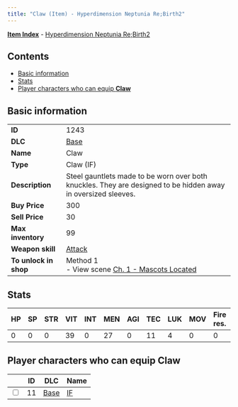 ```yaml
---
title: "Claw (Item) - Hyperdimension Neptunia Re;Birth2"
---
```


[**Item Index**](/neptunia/rb2/item/index.html) - [Hyperdimension Neptunia Re;Birth2](/neptunia/rb2)

## Contents

- [Basic information](#basic-information)
- [Stats](#stats)
- [Player characters who can equip **Claw**](#player-characters-who-can-equip-claw)

## Basic information

|   |   |
| -- | -- |
| **ID** | 1243 |
| **DLC** | [Base](/neptunia/rb2/dlc/0-base.html) |
| **Name** | Claw |
| **Type** | Claw (IF) |
| **Description** | Steel gauntlets made to be worn over both knuckles. They are designed to be hidden away in oversized sleeves. |
| **Buy Price** | 300 |
| **Sell Price** | 30 |
| **Max inventory** | 99 |
| **Weapon skill** | [Attack](/neptunia/rb2/skill/0-1701-attack.html) |
| **To unlock in shop** | Method 1<br />- View scene [Ch. 1 - Mascots Located](/neptunia/rb2/scene/0-62-ch-1-mascots-located.html) |

## Stats

| HP | SP | STR | VIT | INT | MEN | AGI | TEC | LUK | MOV | Fire res. | Ice res. | Wind res. | Lightning res. |
| -- | -- | --- | --- | --- | --- | --- | --- | --- | --- | --------- | -------- | --------- | -------------- |
| 0 | 0 | 0 | 39 | 0 | 27 | 0 | 11 | 4 | 0 | 0 | 0 | 0 | 0 |

## Player characters who can equip **Claw**

|    | ID | DLC | Name |
| -- | -- | --- | ---- |
| <input type="checkbox" id="rb2-player-0-11" class="trackbox" /> | 11 | [Base](/neptunia/rb2/dlc/0-base.html) | [IF](/neptunia/rb2/player/0-11-if.html) |